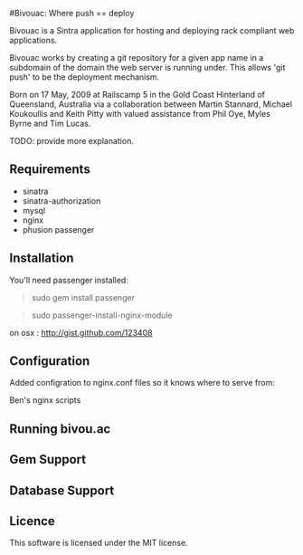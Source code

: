 #Bivouac: Where push == deploy

Bivouac is a Sintra application for hosting and deploying rack compliant web applications.

Bivouac works by creating a git repository for a given app name in a subdomain of the domain the web server is running under. This allows 'git push' to be the deployment mechanism.

Born on 17 May, 2009 at Railscamp 5 in the Gold Coast Hinterland of Queensland, Australia via a collaboration between Martin Stannard, Michael Koukoullis and Keith Pitty with valued assistance from Phil Oye, Myles Byrne and Tim Lucas.

TODO: provide more explanation.

## Requirements

* sinatra
* sinatra-authorization
* mysql
* nginx
* phusion passenger

## Installation

You'll need passenger installed:

> sudo gem install passenger

> sudo passenger-install-nginx-module

on osx : http://gist.github.com/123408

## Configuration

Added configration to nginx.conf files so it knows where to serve from:

 Ben's nginx scripts

## Running bivou.ac

## Gem Support

## Database Support

## Licence

This software is licensed under the MIT license.
